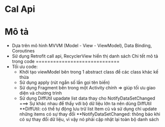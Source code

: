 # Cal Api
# Mô tả
- Dựa trên mô hình MVVM (Model - View - ViewModel), Data Binding, Coroutines
- Sử dụng Retrofit call api, RecyclerView hiển thị danh sách
Chi tết mô tả trong code
=============================
- Tối ưu code: 
  + Khởi tạo viewModel bên trong 1 abstract class để các class khác kế thừa
  + Sử dụng apply (rút ngắn số lần gọi tên biến)
  + Sử dụng Fragment bên trong một Activity chính => giúp tối ưu giao diện và chương trình
  + Sử dụng DiffUtil upadate list data thay cho NotifyDataSetChanged
  ===> Sự khác nhau để thấy với bộ dữ liệu lớn ta nên dùng DiffUtil
  **DiffUtil: có thể tự động lưu trữ list Item cũ và sử dụng chỉ update những items có sự thay đổi
  **NotifyDataSetChanged: thông báo khi có sự thay đổi dữ liệu, vì vậy nó phải cập nhật lại toàn bộ danh sách

